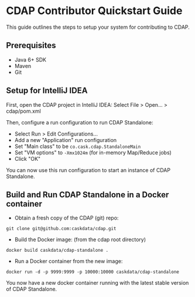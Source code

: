 
# CDAP Contributor Quickstart Guide

This guide outlines the steps to setup your system for contributing to CDAP.

## Prerequisites
* Java 6+ SDK
* Maven
* Git

## Setup for IntelliJ IDEA

First, open the CDAP project in IntelliJ IDEA: Select File > Open... > cdap/pom.xml

Then, configure a run configuration to run CDAP Standalone:

* Select Run > Edit Configurations...
* Add a new "Application" run configuration
* Set "Main class" to be `co.cask.cdap.StandaloneMain`
* Set "VM options" to `-Xmx1024m` (for in-memory Map/Reduce jobs)
* Click "OK"

You can now use this run configuration to start an instance of CDAP Standalone.

## Build and Run CDAP Standalone in a Docker container

* Obtain a fresh copy of the CDAP (git) repo:
```
git clone git@github.com:caskdata/cdap.git
```

* Build the Docker image: (from the cdap root directory)
```
docker build caskdata/cdap-standalone .
```

* Run a Docker container from the new image:
```
docker run -d -p 9999:9999 -p 10000:10000 caskdata/cdap-standalone
```

You now have a new docker container running with the latest stable version of CDAP Standalone.
